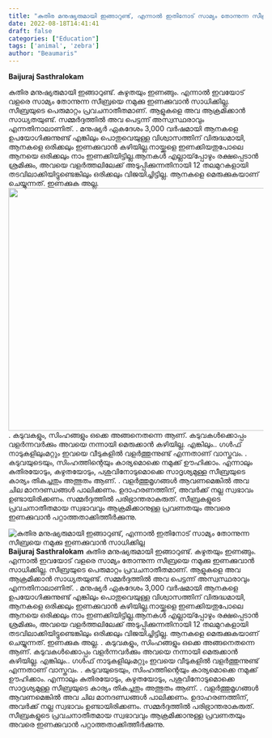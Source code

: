 ```yaml
---
title: "കുതിര മനുഷ്യരുമായി ഇങ്ങാറുണ്ട്, എന്നാൽ ഇതിനോട് സാമ്യം തോന്നുന്ന സീബ്രയെ നമുക്കു ഇണക്കുവാൻ സാധിക്കില്ല"
date: 2022-08-18T14:41:41
draft: false
categories: ["Education"]
tags: ['animal', 'zebra']
author: "Beaumaris"
---
```


<strong>Baijuraj Sasthralokam</strong>

കുതിര മനുഷ്യരുമായി ഇങ്ങാറുണ്ട്. കഴുതയും ഇണങ്ങും. എന്നാൽ ഇവയോട് വളരെ സാമ്യം തോന്നുന്ന സീബ്രയെ നമുക്കു ഇണക്കുവാൻ സാധിക്കില്ല. സീബ്രയുടെ പെരുമാറ്റം പ്രവചനാതീതമാണ്. ആളുകളെ അവ ആക്രമിക്കാൻ സാധ്യതയുണ്ട്. സമ്മർദ്ദത്തിൽ അവ പെട്ടന്ന് അസ്വസ്ഥരാവും എന്നതിനാലാണിത്.
.
മനുഷ്യർ ഏകദേശം 3,000 വർഷമായി ആനകളെ ഉപയോഗിക്കുന്നുണ്ട് എങ്കിലും പൊതുവെയുള്ള വിശ്വാസത്തിന് വിരുദ്ധമായി, ആനകളെ ഒരിക്കലും ഇണക്കുവാൻ കഴിയില്ല.നായ്ക്കളെ ഇണക്കിയതുപോലെ ആനയെ ഒരിക്കലും നാം ഇണക്കിയിട്ടില്ല.ആനകൾ എല്ലായ്‌പ്പോഴും രക്ഷപ്പെടാൻ ശ്രമിക്കും, അവയെ വളർത്തലിലേക്ക് അടുപ്പിക്കുന്നതിനായി 12 തലമുറകളായി തടവിലാക്കിയിട്ടുണ്ടെങ്കിലും ഒരിക്കലും വിജയിച്ചിട്ടില്ല. ആനകളെ മെരുക്കുകയാണ് ചെയ്യുന്നത്. ഇണക്കുക അല്ല.
<img class="size-full wp-image-347363 aligncenter" src="https://cdn.boolokam.com/articles/2022/08/3t3yyy.jpg" alt="" width="565" height="480" />.
കടുവകളും, സിംഹങ്ങളും ഒക്കെ അങ്ങനെതന്നെ ആണ്. കടുവകൾക്കൊപ്പം വളർന്നവർക്കും അവയെ നന്നായി മെരുക്കാൻ കഴിയില്ല. എങ്കിലും.. ഗൾഫ് നാടുകളിലുംമറ്റും ഇവയെ വീടുകളിൽ വളർത്തുന്നുണ്ട് എന്നതാണ് വാസ്തവം.
.
കടുവയുടെയും, സിംഹത്തിന്റെയും കാര്യമൊക്കെ നമുക്ക് ഊഹിക്കാം. എന്നാലും കുതിരയോടും, കഴുതയോടും, പശുവിനോടുമൊക്കെ സാദൃശ്യമുള്ള സീബ്രയുടെ കാര്യം തികച്ചതും അത്ഭുതം ആണ്.
.
വളർത്തുമൃഗങ്ങൾ ആവണമെങ്കിൽ അവ ചില മാനദണ്ഡങ്ങൾ പാലിക്കണം. ഉദാഹരണത്തിന്, അവർക്ക് നല്ല സ്വഭാവം ഉണ്ടായിരിക്കണം. സമ്മർദ്ദത്തിൽ പരിഭ്രാന്തരാകരുത്. സീബ്രകളുടെ പ്രവചനാതീതമായ സ്വഭാവവും ആക്രമിക്കാനുള്ള പ്രവണതയും അവരെ ഇണക്കുവാൻ പറ്റാത്തതാക്കിത്തീർക്കുന്നു.


![കുതിര മനുഷ്യരുമായി ഇങ്ങാറുണ്ട്, എന്നാൽ ഇതിനോട് സാമ്യം തോന്നുന്ന സീബ്രയെ നമുക്കു ഇണക്കുവാൻ സാധിക്കില്ല](https://cdn.boolokam.com/articles/2022/08/3t3yyy.jpg)**Baijuraj Sasthralokam** കുതിര മനുഷ്യരുമായി ഇങ്ങാറുണ്ട്. കഴുതയും ഇണങ്ങും. എന്നാൽ ഇവയോട് വളരെ സാമ്യം തോന്നുന്ന സീബ്രയെ നമുക്കു ഇണക്കുവാൻ സാധിക്കില്ല. സീബ്രയുടെ പെരുമാറ്റം പ്രവചനാതീതമാണ്. ആളുകളെ അവ ആക്രമിക്കാൻ സാധ്യതയുണ്ട്. സമ്മർദ്ദത്തിൽ അവ പെട്ടന്ന് അസ്വസ്ഥരാവും എന്നതിനാലാണിത്. . മനുഷ്യർ ഏകദേശം 3,000 വർഷമായി ആനകളെ ഉപയോഗിക്കുന്നുണ്ട് എങ്കിലും പൊതുവെയുള്ള വിശ്വാസത്തിന് വിരുദ്ധമായി, ആനകളെ ഒരിക്കലും ഇണക്കുവാൻ കഴിയില്ല.നായ്ക്കളെ ഇണക്കിയതുപോലെ ആനയെ ഒരിക്കലും നാം ഇണക്കിയിട്ടില്ല.ആനകൾ എല്ലായ്‌പ്പോഴും രക്ഷപ്പെടാൻ ശ്രമിക്കും, അവയെ വളർത്തലിലേക്ക് അടുപ്പിക്കുന്നതിനായി 12 തലമുറകളായി തടവിലാക്കിയിട്ടുണ്ടെങ്കിലും ഒരിക്കലും വിജയിച്ചിട്ടില്ല. ആനകളെ മെരുക്കുകയാണ് ചെയ്യുന്നത്. ഇണക്കുക അല്ല. . കടുവകളും, സിംഹങ്ങളും ഒക്കെ അങ്ങനെതന്നെ ആണ്. കടുവകൾക്കൊപ്പം വളർന്നവർക്കും അവയെ നന്നായി മെരുക്കാൻ കഴിയില്ല. എങ്കിലും.. ഗൾഫ് നാടുകളിലുംമറ്റും ഇവയെ വീടുകളിൽ വളർത്തുന്നുണ്ട് എന്നതാണ് വാസ്തവം. . കടുവയുടെയും, സിംഹത്തിന്റെയും കാര്യമൊക്കെ നമുക്ക് ഊഹിക്കാം. എന്നാലും കുതിരയോടും, കഴുതയോടും, പശുവിനോടുമൊക്കെ സാദൃശ്യമുള്ള സീബ്രയുടെ കാര്യം തികച്ചതും അത്ഭുതം ആണ്. . വളർത്തുമൃഗങ്ങൾ ആവണമെങ്കിൽ അവ ചില മാനദണ്ഡങ്ങൾ പാലിക്കണം. ഉദാഹരണത്തിന്, അവർക്ക് നല്ല സ്വഭാവം ഉണ്ടായിരിക്കണം. സമ്മർദ്ദത്തിൽ പരിഭ്രാന്തരാകരുത്. സീബ്രകളുടെ പ്രവചനാതീതമായ സ്വഭാവവും ആക്രമിക്കാനുള്ള പ്രവണതയും അവരെ ഇണക്കുവാൻ പറ്റാത്തതാക്കിത്തീർക്കുന്നു.
